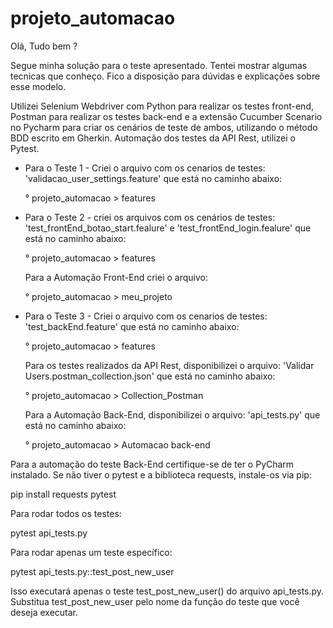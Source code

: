 # projeto_automacao

Olá, Tudo bem ?

Segue minha solução para o teste apresentado. Tentei mostrar algumas tecnicas que conheço. Fico a disposição para dúvidas e explicações sobre esse modelo.

Utilizei Selenium Webdriver com Python para realizar os testes front-end, Postman para realizar os testes back-end e a extensão Cucumber Scenario no Pycharm para criar os cenários de teste de ambos, utilizando o método BDD escrito em Gherkin. Automação dos testes da API Rest, utilizei o Pytest.

* Para o Teste 1 - Criei o arquivo com os cenarios de testes: 'validacao_user_settings.feature' que está no caminho abaixo:

  ° projeto_automacao > features  

* Para o Teste 2 - criei os arquivos com os cenários de testes: 'test_frontEnd_botao_start.fealure' e 'test_frontEnd_login.fealure' que está no caminho abaixo:

     ° projeto_automacao > features  

  Para a Automação Front-End criei o arquivo:

  ° projeto_automacao > meu_projeto  
  
* Para o Teste 3 - Criei o arquivo com os cenarios de testes: 'test_backEnd.feature' que está no caminho abaixo:

   ° projeto_automacao > features

  Para os testes realizados da API Rest, disponibilizei o arquivo: 'Validar Users.postman_collection.json'  que está no caminho abaixo:

   ° projeto_automacao > Collection_Postman
  
  Para a Automação Back-End, disponibilizei o arquivo:  'api_tests.py' que está no caminho abaixo:

  ° projeto_automacao > Automacao back-end

Para a automação do teste Back-End certifique-se de ter o PyCharm instalado. Se não tiver o pytest e a biblioteca requests, instale-os via pip:

pip install requests pytest

Para rodar todos os testes:

pytest api_tests.py

Para rodar apenas um teste específico:

pytest api_tests.py::test_post_new_user

Isso executará apenas o teste test_post_new_user() do arquivo api_tests.py.
Substitua test_post_new_user pelo nome da função do teste que você deseja executar.

  

